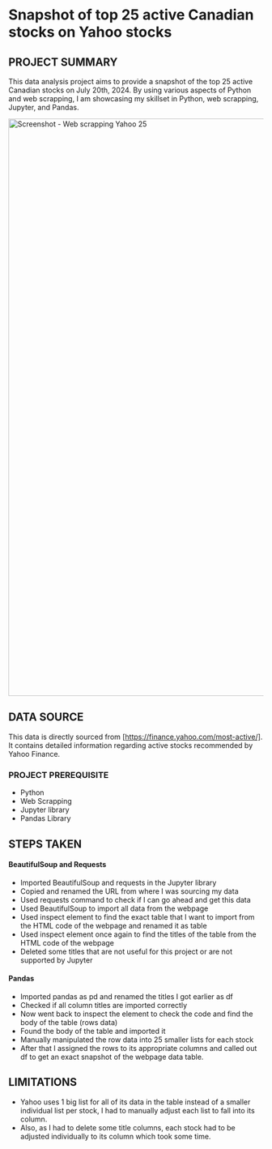 # Snapshot of top 25 active Canadian stocks on Yahoo stocks

## PROJECT SUMMARY
This data analysis project aims to provide a snapshot of the top 25 active Canadian stocks on July 20th, 2024. By using various aspects of Python and web scrapping, I am showcasing my skillset in Python, web scrapping, Jupyter, and Pandas. 


<img width="1140" alt="Screenshot - Web scrapping Yahoo 25 " src="https://github.com/user-attachments/assets/1338f479-eed0-42b0-8d4b-682b23b9434a">


## DATA SOURCE
This data is directly sourced from [https://finance.yahoo.com/most-active/]. It contains detailed information regarding active stocks recommended by Yahoo Finance.

### PROJECT PREREQUISITE
- Python
- Web Scrapping
- Jupyter library
- Pandas Library

## STEPS TAKEN

#### BeautifulSoup and Requests

- Imported BeautifulSoup and requests in the Jupyter library
- Copied and renamed the URL from where I was sourcing my data
- Used requests command to check if I can go ahead and get this data
- Used BeautifulSoup to import all data from the webpage
- Used inspect element to find the exact table that I want to import from the HTML code of the webpage and renamed it as table
- Used inspect element once again to find the titles of the table from the HTML code of the webpage
- Deleted some titles that are not useful for this project or are not supported by Jupyter

#### Pandas 

- Imported pandas as pd and renamed the titles I got earlier as df
- Checked if all column titles are imported correctly
- Now went back to inspect the element to check the code and find the body of the table (rows data)
- Found the body of the table and imported it
- Manually manipulated the row data into 25 smaller lists for each stock
- After that I assigned the rows to its appropriate columns and called out df to get an exact snapshot of the webpage data table.


## LIMITATIONS

- Yahoo uses 1 big list for all of its data in the table instead of a smaller individual list per stock, I had to manually adjust each list to fall into its column.
- Also, as I had to delete some title columns, each stock had to be adjusted individually to its column which took some time. 
